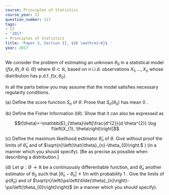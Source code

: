 ```yaml
---
course: Principles of Statistics
course_year: II
question_number: 117
tags:
- II
- '2017'
- Principles of Statistics
title: 'Paper 3, Section II, $26 \mathrm{~K}$ '
year: 2017
---
```




We consider the problem of estimating an unknown $\theta_{0}$ in a statistical model $\{f(x, \theta), \theta \in \Theta\}$ where $\Theta \subset \mathbb{R}$, based on $n$ i.i.d. observations $X_{1}, \ldots, X_{n}$ whose distribution has p.d.f. $f\left(x, \theta_{0}\right)$.

In all the parts below you may assume that the model satisfies necessary regularity conditions.

(a) Define the score function $S_{n}$ of $\theta$. Prove that $S_{n}\left(\theta_{0}\right)$ has mean 0 .

(b) Define the Fisher Information $I(\theta)$. Show that it can also be expressed as

$$I(\theta)=-\mathbb{E}_{\theta}\left[\frac{d^{2}}{d \theta^{2}} \log f\left(X_{1}, \theta\right)\right]$$

(c) Define the maximum likelihood estimator $\hat{\theta}_{n}$ of $\theta$. Give without proof the limits of $\hat{\theta}_{n}$ and of $\sqrt{n}\left(\hat{\theta}_{n}-\theta_{0}\right.$ ) (in a manner which you should specify). [Be as precise as possible when describing a distribution.]

(d) Let $\psi: \Theta \rightarrow \mathbb{R}$ be a continuously differentiable function, and $\tilde{\theta}_{n}$ another estimator of $\theta_{0}$ such that $\left|\hat{\theta}_{n}-\tilde{\theta}_{n}\right| \leqslant 1 / n$ with probability 1 . Give the limits of $\psi\left(\tilde{\theta}_{n}\right)$ and of $\sqrt{n}\left(\psi\left(\tilde{\theta}_{n}\right)-\psi\left(\theta_{0}\right)\right)$ (in a manner which you should specify).